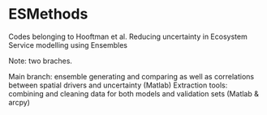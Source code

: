 # ESMethods
Codes belonging to Hooftman et al. Reducing uncertainty in Ecosystem Service modelling using Ensembles

Note: two braches. 

Main branch: ensemble generating and comparing as well as correlations between spatial drivers and uncertainty (Matlab)
Extraction tools: combining and cleaning data  for both models and validation sets (Matlab & arcpy)
